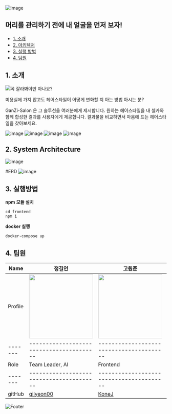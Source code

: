 ![image](https://user-images.githubusercontent.com/65939213/180509669-ae084a9e-de4f-430e-a5bf-3d86f7887520.png)

## 머리를 관리하기 전에 내 얼굴을 먼저 보자!


  - [1. 소개](#1-소개)
  - [2. 아키텍처](#2-아키텍처)
  - [3. 실행 방법](#3-실행방법)
  - [4. 팀원](#7-팀원)
  
 ## 1. 소개
 ![꼭 잘라봐야만 아나요?](https://capsule-render.vercel.app/api?type=모양&color=auto&height=높이&section=header&text=텍스트&fontSize=폰트크기)

미용실에 가지 않고도 헤어스타일이 어떻게 변화할 지 아는 방법 아시는 분?

GanZi-Salon 은 그 솔루션을 여러분에게 제시합니다. 원하는 헤어스타일을 내 셀카와 함께 합성한 결과를 사용자에게 제공합니다. 결과물을 비교하면서 마음에 드는 헤어스타일을 찾아보세요.

![image](https://user-images.githubusercontent.com/65939213/180506408-316e63b2-994e-4c2e-96fa-80ef97b4949a.png)
![image](https://user-images.githubusercontent.com/65939213/180506451-202137ea-40cf-479f-9c69-a106d5e06435.png)
![image](https://user-images.githubusercontent.com/65939213/180506484-388c000c-b6f6-45e9-8f4e-ad06f4a933a6.png)
![image](https://user-images.githubusercontent.com/65939213/180506519-7a8a9a8f-ddf4-4318-9adb-1a4928100ca6.png)


## 2. System Architecture
![image](https://user-images.githubusercontent.com/65939213/180504822-fd3c108e-6e71-4d56-9b00-a84801579dff.png)

#ERD
![image](https://user-images.githubusercontent.com/65939213/180504867-e9a3bf2d-0adb-4f93-8b1a-d115d69bae1d.png)

## 3. 실행방법
**npm 모듈 설치**
```
cd frontend
npm i
```

**docker 실행**
```
docker-compose up
```


## 4. 팀원
| Name    | 정길연                                     | 고원준                                   | 김우현                                       | 김지혜                                 | 장아령                                 |
| ------- | ---------------------------------------- | ---------------------------------------- | -------------------------------------------- | -------------------------------------- | -------------------------------------- |
| Profile | <img width="200px" src="https://avatars.githubusercontent.com/u/52391627?v=4" />                               | <img width="200px" src="https://avatars.githubusercontent.com/u/86594108?v=4" />                               | <img width="200px" src="https://avatars.githubusercontent.com/u/108711890?v=4" />                               | <img width="200px" src="https://avatars.githubusercontent.com/u/108566232?v=4" />                               | <img width="200px" src="https://avatars.githubusercontent.com/u/65939213?v=4" />                               |
| ------- | ---------------------------------------- | ---------------------------------------- | -------------------------------------------- | -------------------------------------- | -------------------------------------- |
| Role    | Team Leader, AI                                     | Frontend                                   | Backend                                       | Frontend                                 | Backend                                 |
| ------- | ---------------------------------------- | ---------------------------------------- | -------------------------------------------- | -------------------------------------- | -------------------------------------- |
| gitHub  | [gilyeon00](https://github.com/gilyeon00)                                     | [KoneJ](https://github.com/KoneJ)                                   | [@monitor5](https://github.com/monitor5)                                       | [@wisdomis](https://github.com/wisdomis)                                 | [@aristo0922](https://github.com/aristo0922)                                 |


![Footer](https://capsule-render.vercel.app/api?type=waving&color=auto&height=200&section=footer)

